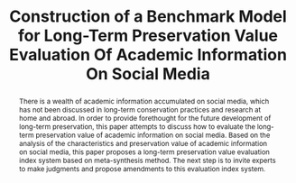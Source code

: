 ---
abstract: There is a wealth of academic information accumulated on social media, which
  has not been discussed in long-term conservation practices and research at home
  and abroad. In order to provide forethought for the future development of long-term
  preservation, this paper attempts to discuss how to evaluate the long-term preservation
  value of academic information on social media. Based on the analysis of the characteristics
  and preservation value of academic information on social media, this paper proposes
  a long-term preservation value evaluation index system based on meta-synthesis method.
  The next step is to invite experts to make judgments and propose amendments to this
  evaluation index system.
creators:
- Liu Hui
- Zhang Dongrong
date: null
document_url: https://osf.io/download/7x4ye/
grand_parent: iPRES
institutions:
- National Science Library, Chinese Academy Of Sciences; Univeristy Of Chinese Academy
  Of Sciences
keywords:
- social media; indicators; preservation value;
landing_page_url: https://osf.io/cypj7/
language: eng
layout: publication
license: CC-BY 4.0 International
notes_url: null
parent: iPRES 2022
publication_type: long paper
size: null
slides_url: null
source_name: iPRES:osf:cypj7
stream_url: https://osf.io/download/u84yv/
title: Construction of a Benchmark Model for Long-Term Preservation Value Evaluation
  Of Academic Information On Social Media
year: 2022
---